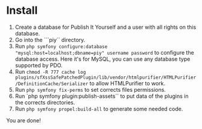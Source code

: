 Install
=======

1.	Create a database for Publish It Yourself and a user with all rights on this database.
2.	Go into the ```piy`` directory.
3.	Run ``php symfony configure:database "mysql:host=localhost;dbname=piy" username password`` to configure the database access. Here it's for MySQL, you can use any database type supported by PDO.
3.	Run ``chmod -R 777 cache log plugins/sfXssSafePatchedPlugin/lib/vendor/htmlpurifier/HTMLPurifier/DefinitionCache/Serializer`` to allow HTMLPurifier to work.
4.	Run ``php symfony fix-perms`` to set corrects files permissions.
5.	Run `php symfony plugin:publish-assets`` to put data of the plugins in the corrects directories.
6.	Run ``php symfony propel:build-all`` to generate some needed code.

You are done!
